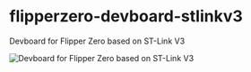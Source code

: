 # flipperzero-devboard-stlinkv3
Devboard for Flipper Zero based on ST-Link V3

![Devboard for Flipper Zero based on ST-Link V3](https://docs.flipperzero.one/ru/development/hardware/devboard-stlinkV3/)
